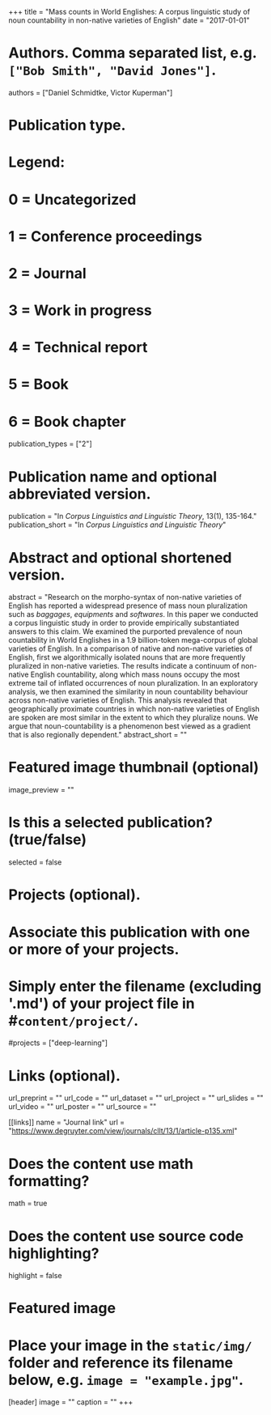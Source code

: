 +++
title = "Mass counts in World Englishes: A corpus linguistic study of noun countability in non-native varieties of English"
date = "2017-01-01"

# Authors. Comma separated list, e.g. `["Bob Smith", "David Jones"]`.
authors = ["Daniel Schmidtke, Victor Kuperman"]

# Publication type.
# Legend:
# 0 = Uncategorized
# 1 = Conference proceedings
# 2 = Journal
# 3 = Work in progress
# 4 = Technical report
# 5 = Book
# 6 = Book chapter
publication_types = ["2"]

# Publication name and optional abbreviated version.
publication = "In *Corpus Linguistics and Linguistic Theory*, 13(1), 135-164."
publication_short = "In *Corpus Linguistics and Linguistic Theory*"

# Abstract and optional shortened version.
abstract = "Research on the morpho-syntax of non-native varieties of English has reported a widespread presence of mass noun pluralization such as *baggages*, *equipments* and *softwares*. In this paper we conducted a corpus linguistic study in order to provide empirically substantiated answers to this claim. We examined the purported prevalence of noun countability in World Englishes in a 1.9 billion-token mega-corpus of global varieties of English. In a comparison of native and non-native varieties of English, first we algorithmically isolated nouns that are more frequently pluralized in non-native varieties. The results indicate a continuum of non-native English countability, along which mass nouns occupy the most extreme tail of inflated occurrences of noun pluralization. In an exploratory analysis, we then examined the similarity in noun countability behaviour across non-native varieties of English. This analysis revealed that geographically proximate countries in which non-native varieties of English are spoken are most similar in the extent to which they pluralize nouns. We argue that noun-countability is a phenomenon best viewed as a gradient that is also regionally dependent."
abstract_short = ""

# Featured image thumbnail (optional)
image_preview = ""

# Is this a selected publication? (true/false)
selected = false

# Projects (optional).
#   Associate this publication with one or more of your projects.
#   Simply enter the filename (excluding '.md') of your project file in #`content/project/`.
#projects = ["deep-learning"]

# Links (optional). 
url_preprint = ""
url_code = ""
url_dataset = ""
url_project = ""
url_slides = ""
url_video = ""
url_poster = ""
url_source = ""

[[links]]
name = "Journal link"
url = "https://www.degruyter.com/view/journals/cllt/13/1/article-p135.xml"

# Does the content use math formatting?
math = true

# Does the content use source code highlighting?
highlight = false

# Featured image
# Place your image in the `static/img/` folder and reference its filename below, e.g. `image = "example.jpg"`.
[header]
image = ""
caption = ""
+++
